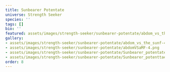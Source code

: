 ```yaml
---
title: Sunbearer Potentate
universe: Strength Seeker
species: ''
tags: []
bio: ''
featured: assets/images/strength-seeker/sunbearer-potentate/abdom_vs_the_sunf-4.png
gallery:
- assets/images/strength-seeker/sunbearer-potentate/abdom_vs_the_sunf-4.png
- assets/images/strength-seeker/sunbearer-potentate/abdomVSaMF-4.png
- assets/images/strength-seeker/sunbearer-potentate/Sunbearer_potentate-4.png
- assets/images/strength-seeker/sunbearer-potentate/Sunbearer_potenttaet-4.png
order: 8
---
```

